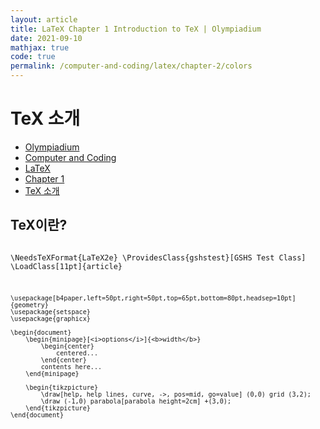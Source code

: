 ```yaml
---
layout: article
title: LaTeX Chapter 1 Introduction to TeX | Olympiadium
date: 2021-09-10
mathjax: true
code: true
permalink: /computer-and-coding/latex/chapter-2/colors
---
```

# TeX 소개
<ul class="breadcrumb">
	<li><a href="{{ site.homeurl }}">Olympiadium</a></li> 
	<li><a href="{{ site.homeurl }}computer-and-coding/">Computer and Coding</a></li> 
	<li><a href="{{ site.homeurl }}computer-and-coding/latex/">LaTeX</a></li>
	<li><a href="{{ site.homeurl }}computer-and-coding/latex/chapter-1/">Chapter 1</a></li>
	<li><a href="{{ site.homeurl }}computer-and-coding/latex/chapter-1/introduction/">TeX 소개</a></li>
</ul>

## TeX이란?
<blueboard><pre><code class="language-latex">
	\NeedsTeXFormat{LaTeX2e}
	\ProvidesClass{gshstest}[GSHS Test Class]
	\LoadClass[11pt]{article}
	
	\usepackage[b4paper,left=50pt,right=50pt,top=65pt,bottom=80pt,headsep=10pt]	{geometry}
	\usepackage{setspace}
	\usepackage{graphicx}
	
	\begin{document}
		\begin{minipage}[<i>options</i>]{<b>width</b>}
			\begin{center}
				centered...
			\end{center}
			contents here...
		\end{minipage}
		
		\begin{tikzpicture}
			\draw[help, help lines, curve, ->, pos=mid, go=value] (0,0) grid (3,2);
			\draw (-1,0) parabola[parabola height=2cm] +(3,0);
		\end{tikzpicture}
	\end{document}
</code></pre>
</blueboard>

<pre data-src="/code/TeX/chapter-1/test.tex" data-range="10,16"></pre>